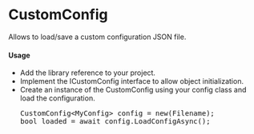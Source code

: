 # CustomConfig

<p>Allows to load/save a custom configuration JSON file.</p>

<h4>Usage</h4>

<ul>
  <li>Add the library reference to your project.</li>
  <li>Implement the ICustomConfig interface to allow object initialization.</li>
  <li>Create an instance of the CustomConfig using your config class and load the configuration.<br>
    <pre>CustomConfig&lt;MyConfig&gt; config = new(Filename);<br>bool loaded = await config.LoadConfigAsync();</pre>    
  </li>
</ul>
